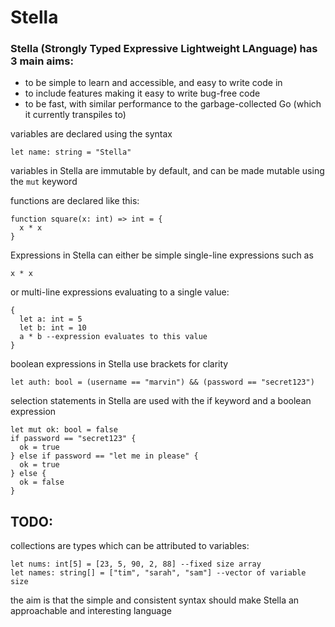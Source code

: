 # Stella

### Stella (Strongly Typed Expressive Lightweight LAnguage) has 3 main aims:

- to be simple to learn and accessible, and easy to write code in
- to include features making it easy to write bug-free code
- to be fast, with similar performance to the garbage-collected Go (which it currently transpiles to)

variables are declared using the syntax

```
let name: string = "Stella"
```

variables in Stella are immutable by default, and can be made mutable using the `mut` keyword

functions are declared like this:

```
function square(x: int) => int = {
  x * x
}
```

Expressions in Stella can either be simple single-line expressions such as

```
x * x
```

or multi-line expressions evaluating to a single value:

```
{
  let a: int = 5
  let b: int = 10
  a * b --expression evaluates to this value
}
```

boolean expressions in Stella use brackets for clarity

```
let auth: bool = (username == "marvin") && (password == "secret123")
```

selection statements in Stella are used with the if keyword and a boolean expression

```
let mut ok: bool = false
if password == "secret123" {
  ok = true
} else if password == "let me in please" {
  ok = true
} else {
  ok = false
}
```

## TODO:

collections are types which can be attributed to variables:

```
let nums: int[5] = [23, 5, 90, 2, 88] --fixed size array
let names: string[] = ["tim", "sarah", "sam"] --vector of variable size
```

the aim is that the simple and consistent syntax should make Stella an approachable and interesting language
